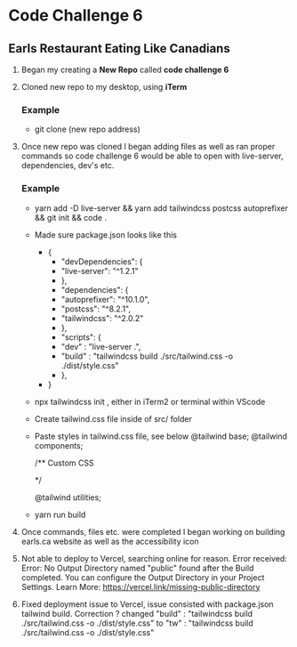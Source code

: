 # Code Challenge 6
## Earls Restaurant Eating Like Canadians
1. Began my creating a **New Repo** called **code challenge 6**
2. Cloned new repo to my desktop, using **iTerm**
   ### Example
   * git clone (new repo address)

3. Once new repo was cloned I began adding files as well as ran proper commands so code challenge 6 would be able to open with live-server, dependencies, dev's etc.
   ### Example
   * yarn add -D live-server && yarn add tailwindcss postcss autoprefixer && git init && code .
   * Made sure package.json looks like this
     * {
       *  "devDependencies": {
       *  "live-server": "^1.2.1"
       *  },
       *  "dependencies": {
       *  "autoprefixer": "^10.1.0",
       *  "postcss": "^8.2.1",
       *  "tailwindcss": "^2.0.2"
       *  },
       *  "scripts": {
       *  "dev" : "live-server .",
       *  "build" : "tailwindcss build ./src/tailwind.css -o ./dist/style.css"
       *  },
     * }

   * npx tailwindcss init , either in iTerm2 or terminal within VScode
   * Create tailwind.css file inside of src/ folder
   * Paste styles in tailwind.css file, see below
     @tailwind base;
     @tailwind components;

     /**
     Custom CSS

     */

     @tailwind utilities;
   * yarn run build

4. Once commands, files etc. were completed I began working on building earls.ca website as well as the accessibility icon
5. Not able to deploy to Vercel, searching online for reason. Error received: Error: No Output Directory named "public" found after the Build completed. You can configure the Output Directory in your Project Settings. Learn More: https://vercel.link/missing-public-directory
6. Fixed deployment issue to Vercel, issue consisted with package.json tailwind build. Correction ? changed "build" : "tailwindcss build ./src/tailwind.css -o ./dist/style.css" to "tw" : "tailwindcss build ./src/tailwind.css -o ./dist/style.css" 

